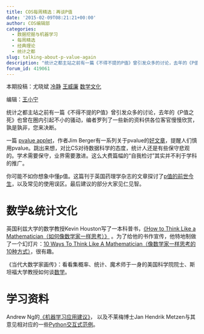 ```yaml
---
title: COS每周精选：再谈P值
date: '2015-02-09T08:21:21+00:00'
author: COS编辑部
categories:
  - 数据挖掘与机器学习
  - 每周精选
  - 经典理论
  - 统计之都
slug: talking-about-p-value-again
description: "统计之都主站之前有一篇《不得不提的P值》曾引发众多的讨论，去年的《P值之死》也曾在圈内引起不小的骚动，编者罗列了一些新的资料供各位客官慢慢欣赏，孰是孰非，您来决断。一篇 [pvalue applet](https://stat.duke.edu/~berger/applet2/pvalue.html)，作者Jim Berger有一系列关于pvalue的[好文章](https://stat.duke.edu/~berger/p-values.html)，提醒人们慎用pvalue。跳出来想，对比CS对待数据科学的态度，统计人还是有些保守悲观的。学术需要保守，业界需要激进。这么大费篇幅的“自我检讨”其实并不利于学科的推广。"
forum_id: 419061
---
```


本期投稿：尤晓斌 [冷静](http://www.weibo.com/p/1005051756465937/home?from=page_100505&mod=TAB&noscale_head=1#_0) [王威廉](http://weibo.com/u/1657470871?from=feed&loc=avatar) [数学文化](http://weibo.com/mathematicalculture?from=feed&loc=nickname)

编辑：[王小宁](http://weibo.com/wangxiaoningtongxue/profile?rightmod=1&wvr=6&mod=personinfo)

统计之都主站之前有一篇《不得不提的P值》曾引发众多的讨论，去年的《P值之死》也曾在圈内引起不小的骚动，编者罗列了一些新的资料供各位客官慢慢欣赏，孰是孰非，您来决断。

一篇 [pvalue applet](https://stat.duke.edu/~berger/applet2/pvalue.html)，作者Jim Berger有一系列关于pvalue的[好文章](https://stat.duke.edu/~berger/p-values.html)，提醒人们慎用pvalue。跳出来想，对比CS对待数据科学的态度，统计人还是有些保守悲观的。学术需要保守，业界需要激进。这么大费篇幅的“自我检讨”其实并不利于学科的推广。

你可能不如你想象中懂p值。这篇刊于英国药理学杂志的文章探讨了[p值的前世今生](http://pan.baidu.com/s/1c0jdF2o)，以及常见的使用误区。最后建议的部分大家见仁见智。

# 数学&统计文化

英国利兹大学的数学教授Kevin Houston写了一本科普书，[《How to Think Like a Mathematician（如何像数学家一样思考）》](http://www.kevinhouston.net/httlam.html) 。为了给他的书作宣传，他特地制做了一个幻灯片：[10 Ways To Think Like A Mathematician（像数学家一样思考的10种方式）](http://www.kevinhouston.net/pdf/10ways.pdf)，很有趣。

《当代大数学家画传》：看看集概率、统计、魔术师于一身的美国科学院院士、斯坦福大学教授如何谈[数学](http://www.mysanco.cn/wenda/index.php?class=discuss&action=question_item&questionid=6744)。

# 学习资料

Andrew Ng的[《机器学习应用建议》](http://see.stanford.edu/materials/aimlcs229/ML-advice.pdf)， 以及不莱梅博士Jan Hendrik Metzen与其意见相对应的一些[Python交互式范例](https://jmetzen.github.io/2015-01-29/ml_advice.html)。
